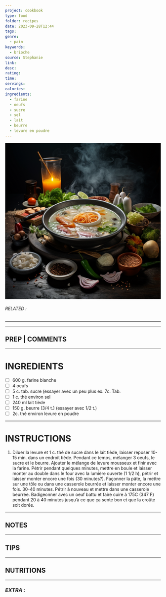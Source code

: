 ```yaml
---
project: cookbook
type: food
folder: recipes
date: 2023-09-28T12:44
tags: 
genre:
  - pain
keywords:
  - brioche
source: Stephanie
link: 
desc: 
rating: 
time: 
servings: 
calories: 
ingredients:
  - farine
  - oeufs
  - sucre
  - sel
  - lait
  - beurre
  - levure en poudre
---
```


![IMAGE](_default.png)

###### *RELATED* : 
---


---
## PREP | COMMENTS



---
# INGREDIENTS

- [ ] 600 g. farine blanche
- [ ] 4 oeufs
- [ ] 5 c. tab. sucre (essayer avec un peu plus ex. 7c. Tab.
- [ ] 1 c. thé environ sel
- [ ] 240 ml lait tiède
- [ ] 150 g. beurre (3/4 t.) (essayer avec 1/2 t.) 
- [ ] 2c. thé environ levure en poudre

---
# INSTRUCTIONS

1. Diluer la levure et 1 c. thé de sucre dans le lait tiède, laisser reposer 10-15 min. dans un endroit tiède. Pendant ce temps, mélanger 3 oeufs, le sucre et le beurre. Ajouter le mélange de levure mousseux et finir avec la farine. Pétrir pendant quelques minutes, mettre en boule et laisser monter au double dans le four avec la lumière ouverte (1 1/2 h), pétrir et laisser monter encore une fois (30 minutes?). Façonner la pâte, la mettre sur une tôle ou dans une casserole beurrée et laisser monter encore une fois. 30-40 minutes. Pétrir à nouveau et mettre dans une casserole beurrée. Badigeonner avec un oeuf battu et faire cuire à 175C (347 F) pendant 20 à 40 minutes jusqu’à ce que ça sente bon et que la croûte soit dorée.

---
## NOTES



---
## TIPS



---
## NUTRITIONS



---
### *EXTRA* :



